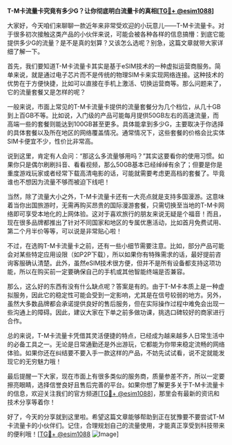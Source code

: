 **T-M卡流量卡究竟有多少G？让你彻底明白流量卡的真相[[TG💪+ @esim1088](https://t.me/s/esim1088)]**

大家好，今天咱们来聊聊一款近年来非常受欢迎的小玩意儿——T-M卡流量卡。对于很多初次接触这类产品的小伙伴来说，可能会被各种各样的信息搞懵：到底它能提供多少G的流量？是不是真的划算？又该怎么选呢？别急，这篇文章就带大家详细了解一下。

首先，我们要知道T-M卡流量卡其实是基于eSIM技术的一种虚拟运营商服务。简单来说，就是通过电子芯片而不是传统的物理SIM卡来实现网络连接。这种技术的优势在于方便快捷，比如可以直接在手机上激活、切换运营商等。那么问题来了，它的流量套餐又是怎样的呢？

一般来说，市面上常见的T-M卡流量卡提供的流量套餐分为几个档位，从几十GB到上百GB不等。比如说，入门级的产品可能每月提供50GB左右的高速流量，而高端一些的套餐则能达到100GB甚至更多。具体能拿到多少G，主要取决于你选择的具体套餐以及所在地区的网络覆盖情况。通常情况下，这些套餐的价格会比实体SIM卡便宜不少，性价比非常高。

说到这里，肯定有人会问：“那这么多流量够用吗？”其实这要看你的使用习惯。如果你只是偶尔刷刷抖音、看看视频，那么50GB基本已经绰绰有余了；但要是你是重度游戏玩家或者经常下载高清电影的话，可能就需要考虑更高档的套餐了。毕竟谁也不想因为流量不够而被迫下线吧！

当然，除了流量大小之外，T-M卡流量卡还有一大亮点就是支持多国漫游。这意味着当你出国旅游时，无需再购买昂贵的国际漫游套餐，只需切换至当地的T-M卡网络即可享受本地化的上网体验。这对于喜欢旅行的朋友来说无疑是个福音！而且，现在很多品牌都推出了针对不同国家和地区的专属优惠活动，比如首月免费试用、第二个月半价等等，可以说是非常贴心啦！

不过，在选购T-M卡流量卡之前，还有一些小细节需要注意。比如，部分产品可能会对某些特定应用设限（如P2P下载），所以如果你有特殊需求的话，最好提前咨询客服确认清楚。此外，虽然eSIM技术很方便，但并不是所有设备都支持这项功能，所以在购买前一定要确保自己的手机或其他智能终端是否兼容。

那么，这么好的东西有没有什么缺点呢？答案是有的。由于T-M卡本质上是一种虚拟服务，因此它的稳定性可能会受到一定影响，尤其是在信号较弱的地方。另外，虽然大多数品牌都会承诺提供良好的售后服务，但在实际操作过程中难免会出现一些沟通上的障碍。因此，建议大家在下单之前多做功课，挑选口碑较好的商家进行合作。

总的来说，T-M卡流量卡凭借其灵活便捷的特点，已经成为越来越多人日常生活中的必备工具之一。无论是日常通勤还是外出游玩，它都能为你带来稳定流畅的网络体验。如果你还在纠结要不要入手一款这样的产品，不妨先试试看，说不定就能发现它的无穷魅力哦！

最后提醒一下大家，现在市面上有很多类似的服务商，质量参差不齐，所以一定要擦亮眼睛，选择信誉良好且售后完善的平台。如果你想了解更多关于T-M卡流量卡的信息，欢迎关注我们的官方频道[[TG💪+ @esim1088](https://t.me/s/esim1088)]，那里会有最新的资讯和技术分享等着你！

好了，今天的分享就到这里啦。希望这篇文章能够帮助到正在犹豫要不要尝试T-M卡流量卡的小伙伴们。记住，合理规划自己的流量使用，才能真正享受到科技带来的便利哦！[[TG💪+ @esim1088](https://t.me/s/esim1088) ![Image](https://i.postimg.cc/4NQfJmqS/Snipaste-2025-05-13-00-14-12.png)]